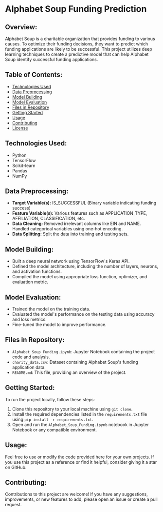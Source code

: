 # Alphabet Soup Funding Prediction

## Overview:
Alphabet Soup is a charitable organization that provides funding to various causes. To optimize their funding decisions, they want to predict which funding applications are likely to be successful. This project utilizes deep learning techniques to create a predictive model that can help Alphabet Soup identify successful funding applications.

## Table of Contents:
- [Technologies Used](#technologies-used)
- [Data Preprocessing](#data-preprocessing)
- [Model Building](#model-building)
- [Model Evaluation](#model-evaluation)
- [Files in Repository](#files-in-repository)
- [Getting Started](#getting-started)
- [Usage](#usage)
- [Contributing](#contributing)
- [License](#license)

## Technologies Used:
- Python
- TensorFlow
- Scikit-learn
- Pandas
- NumPy

## Data Preprocessing:
- **Target Variable(s):** IS_SUCCESSFUL (Binary variable indicating funding success)
- **Feature Variable(s):** Various features such as APPLICATION_TYPE, AFFILIATION, CLASSIFICATION, etc.
- **Data Cleaning:** Removed irrelevant columns like EIN and NAME. Handled categorical variables using one-hot encoding.
- **Data Splitting:** Split the data into training and testing sets.

## Model Building:
- Built a deep neural network using TensorFlow's Keras API.
- Defined the model architecture, including the number of layers, neurons, and activation functions.
- Compiled the model using appropriate loss function, optimizer, and evaluation metric.

## Model Evaluation:
- Trained the model on the training data.
- Evaluated the model's performance on the testing data using accuracy and loss metrics.
- Fine-tuned the model to improve performance.

## Files in Repository:
- `Alphabet_Soup_Funding.ipynb`: Jupyter Notebook containing the project code and analysis.
- `charity_data.csv`: Dataset containing Alphabet Soup's funding application data.
- `README.md`: This file, providing an overview of the project.

## Getting Started:
To run the project locally, follow these steps:
1. Clone this repository to your local machine using `git clone`.
2. Install the required dependencies listed in the `requirements.txt` file using `pip install -r requirements.txt`.
3. Open and run the `Alphabet_Soup_Funding.ipynb` notebook in Jupyter Notebook or any compatible environment.

## Usage:
Feel free to use or modify the code provided here for your own projects. If you use this project as a reference or find it helpful, consider giving it a star on GitHub.

## Contributing:
Contributions to this project are welcome! If you have any suggestions, improvements, or new features to add, please open an issue or create a pull request.
